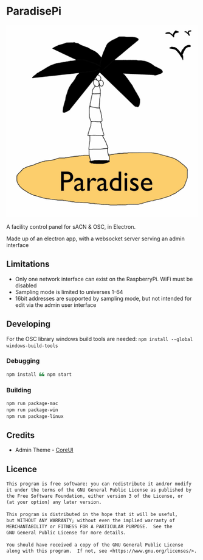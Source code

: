 # ParadisePi

![Logo](assets/icon/icon.jpg)

A facility control panel for sACN & OSC, in Electron.

Made up of an electron app, with a websocket server serving an admin interface

## Limitations

- Only one network interface can exist on the RaspberryPi. WiFi must be disabled
- Sampling mode is limited to universes 1-64
- 16bit addresses are supported by sampling mode, but not intended for edit via the admin user interface

## Developing

For the OSC library windows build tools are needed: `npm install --global windows-build-tools`

### Debugging 

```bash
npm install && npm start
```

### Building

```bash
npm run package-mac
npm run package-win
npm run package-linux
```

## Credits

- Admin Theme - [CoreUI](https://github.com/coreui)

## Licence


    This program is free software: you can redistribute it and/or modify
    it under the terms of the GNU General Public License as published by
    the Free Software Foundation, either version 3 of the License, or
    (at your option) any later version.

    This program is distributed in the hope that it will be useful,
    but WITHOUT ANY WARRANTY; without even the implied warranty of
    MERCHANTABILITY or FITNESS FOR A PARTICULAR PURPOSE.  See the
    GNU General Public License for more details.

    You should have received a copy of the GNU General Public License
    along with this program.  If not, see <https://www.gnu.org/licenses/>.